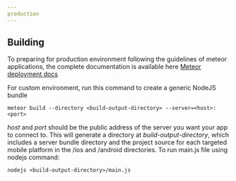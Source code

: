 ```yaml
---
production
---
```


## Building

To preparing for production environment following the guidelines of meteor applications, the complete documentation is available here
[Meteor deployment docs](https://guide.meteor.com/deployment.html)

For custom environment, run this command to create a generic NodeJS bundle
```
meteor build --directory <build-output-directory> --server=<host>:<port>
```

*host* and *port* should be the public address of the server you want your app to connect to. This will generate a directory at *build-output-directory*, which includes a server bundle directory and the project source for each targeted mobile platform in the /ios and /android directories.
To run main.js file using nodejs command:
```
nodejs <build-output-directory>/main.js
```
